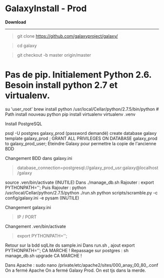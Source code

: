 # GalaxyInstall - Prod

**Download**

***

 > git clone https://github.com/galaxyproject/galaxy/
 
 > cd galaxy
 
 > git checkout -b master origin/master
 
 # Pas de pip. Initialement Python 2.6. Besoin install python 2.7 et virtualenv.
 
 su 'user_root'
 brew install python
 /usr/local/Cellar/python/2.7.5/bin/python  # Path install nouveau python
 pip install virtualenv
 virtualenv .venv
 
 Install PostgreSQL

psql -U postgres galaxy_prod (password demandé)
create database galaxy template galaxy_prod ;
GRANT ALL PRIVILEGES ON DATABASE galaxy_prod to galaxy_prod_user; 
Eteindre Galaxy pour permettre la copie de l'ancienne BDD

Changement BDD dans galaxy.ini 
> database_connection=postgresql://galaxy_prod_usr:galaxy@localhost/galaxy

source .ven/bin/activate (INUTILE)
Dans ./manage_db.sh
Rajouter :
export PYTHONPATH='';
Puis Rajouter :
python /usr/local/Cellar/python/2.7.5/python
./run.sh
python scripts/scramble.py -c config/galaxy.ini -e pysam (INUTILE)

Changement galaxy.ini 
> IP / PORT

Changement .ven/bin/activate
> export PYTHONPATH='';


Retour sur la bdd sqlLite ds sample.ini
Dans run.sh , ajout  export PYTHONPATH=''; CA MARCHE !
Repassage sur postgres :
sh manage_db.sh upgrade CA MARCHE !

Dans Apache :
sudo nano /private/etc/apache2/sites/000_anay_00_80_.conf
On a fermé Apache
On a fermé Galaxy Prod. 
On est tjs dans la merde.




